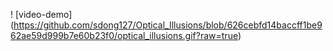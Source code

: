 ! [video-demo] (https://github.com/sdong127/Optical_Illusions/blob/626cebfd14baccff1be962ae59d999b7e60b23f0/optical_illusions.gif?raw=true)
